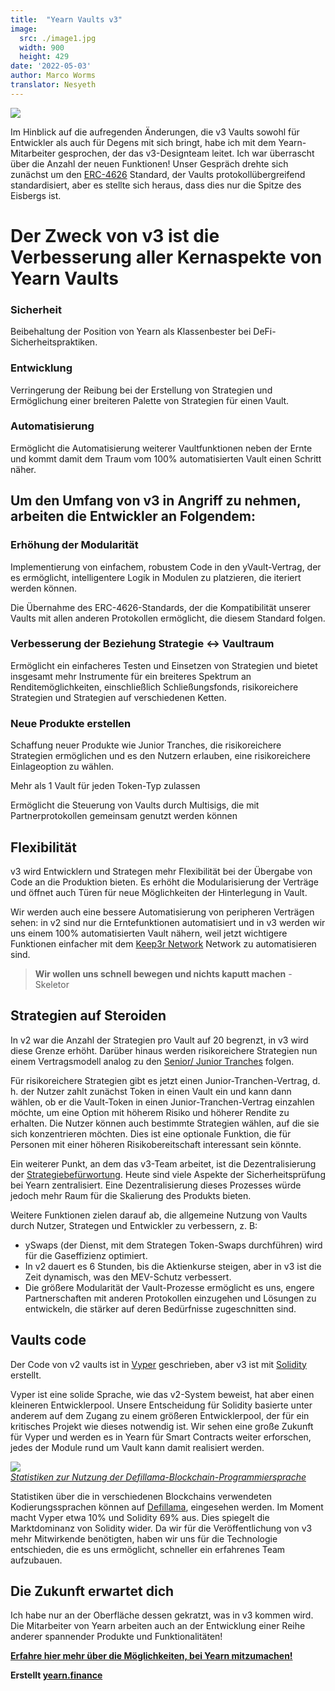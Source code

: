 ```yaml
---
title:  "Yearn Vaults v3"
image:
  src: ./image1.jpg
  width: 900
  height: 429
date: '2022-05-03'
author: Marco Worms
translator: Nesyeth
---
```


![](./image1.jpg?w=900&h=429)

Im Hinblick auf die aufregenden Änderungen, die v3 Vaults sowohl für Entwickler als auch für Degens mit sich bringt, habe ich mit dem Yearn-Mitarbeiter gesprochen, der das v3-Designteam leitet. Ich war überrascht über die Anzahl der neuen Funktionen! Unser Gespräch drehte sich zunächst um den [ERC-4626](https://twitter.com/iearnfinance/status/1511444220850184197) Standard, der Vaults protokollübergreifend standardisiert, aber es stellte sich heraus, dass dies nur die Spitze des Eisbergs ist.

# Der Zweck von v3 ist die Verbesserung aller Kernaspekte von Yearn Vaults

### Sicherheit

Beibehaltung der Position von Yearn als Klassenbester bei DeFi-Sicherheitspraktiken.

### Entwicklung

Verringerung der Reibung bei der Erstellung von Strategien und Ermöglichung einer breiteren Palette von Strategien für einen Vault.

### Automatisierung

Ermöglicht die Automatisierung weiterer Vaultfunktionen neben der Ernte und kommt damit dem Traum vom 100% automatisierten Vault einen Schritt näher.

## Um den Umfang von v3 in Angriff zu nehmen, arbeiten die Entwickler an Folgendem:

### Erhöhung der Modularität

Implementierung von einfachem, robustem Code in den yVault-Vertrag, der es ermöglicht, intelligentere Logik in Modulen zu platzieren, die iteriert werden können.

Die Übernahme des ERC-4626-Standards, der die Kompatibilität unserer Vaults mit allen anderen Protokollen ermöglicht, die diesem Standard folgen.

### Verbesserung der Beziehung Strategie <-> Vaultraum

Ermöglicht ein einfacheres Testen und Einsetzen von Strategien und bietet insgesamt mehr Instrumente für ein breiteres Spektrum an Renditemöglichkeiten, einschließlich Schließungsfonds, risikoreichere Strategien und Strategien auf verschiedenen Ketten.

### Neue Produkte erstellen

Schaffung neuer Produkte wie Junior Tranches, die risikoreichere Strategien ermöglichen und es den Nutzern erlauben, eine risikoreichere Einlageoption zu wählen.

Mehr als 1 Vault für jeden Token-Typ zulassen

Ermöglicht die Steuerung von Vaults durch Multisigs, die mit Partnerprotokollen gemeinsam genutzt werden können

## Flexibilität

v3 wird Entwicklern und Strategen mehr Flexibilität bei der Übergabe von Code an die Produktion bieten. Es erhöht die Modularisierung der Verträge und öffnet auch Türen für neue Möglichkeiten der Hinterlegung in Vault.

Wir werden auch eine bessere Automatisierung von peripheren Verträgen sehen: in v2 sind nur die Erntefunktionen automatisiert und in v3 werden wir uns einem 100% automatisierten Vault nähern, weil jetzt wichtigere Funktionen einfacher mit dem [Keep3r Network](https://keep3r.network/) Network zu automatisieren sind.

> **Wir wollen uns schnell bewegen und nichts kaputt machen** - Skeletor

## Strategien auf Steroiden

In v2 war die Anzahl der Strategien pro Vault auf 20 begrenzt, in v3 wird diese Grenze erhöht. Darüber hinaus werden risikoreichere Strategien nun einem Vertragsmodell analog zu den [Senior/ Junior Tranches](https://corporatefinanceinstitute.com/resources/knowledge/finance/junior-tranche-debt/) folgen.

Für risikoreichere Strategien gibt es jetzt einen Junior-Tranchen-Vertrag, d. h. der Nutzer zahlt zunächst Token in einen Vault ein und kann dann wählen, ob er die Vault-Token in einen Junior-Tranchen-Vertrag einzahlen möchte, um eine Option mit höherem Risiko und höherer Rendite zu erhalten. Die Nutzer können auch bestimmte Strategien wählen, auf die sie sich konzentrieren möchten. Dies ist eine optionale Funktion, die für Personen mit einer höheren Risikobereitschaft interessant sein könnte.

Ein weiterer Punkt, an dem das v3-Team arbeitet, ist die Dezentralisierung der [Strategiebefürwortung](https://medium.com/iearn/how-new-yearn-vault-strategies-are-endorsed-8c0e0870790d). Heute sind viele Aspekte der Sicherheitsprüfung bei Yearn zentralisiert. Eine Dezentralisierung dieses Prozesses würde jedoch mehr Raum für die Skalierung des Produkts bieten.

Weitere Funktionen zielen darauf ab, die allgemeine Nutzung von Vaults durch Nutzer, Strategen und Entwickler zu verbessern, z. B:

- ySwaps (der Dienst, mit dem Strategen Token-Swaps durchführen) wird für die Gaseffizienz optimiert.
- In v2 dauert es 6 Stunden, bis die Aktienkurse steigen, aber in v3 ist die Zeit dynamisch, was den MEV-Schutz verbessert.
- Die größere Modularität der Vault-Prozesse ermöglicht es uns, engere Partnerschaften mit anderen Protokollen einzugehen und Lösungen zu entwickeln, die stärker auf deren Bedürfnisse zugeschnitten sind.

## Vaults code
Der Code von v2 vaults ist in [Vyper](https://vyper.readthedocs.io/en/stable/) geschrieben, aber v3 ist mit [Solidity](https://docs.soliditylang.org/en/v0.8.13/) erstellt.

Vyper ist eine solide Sprache, wie das v2-System beweist, hat aber einen kleineren Entwicklerpool. Unsere Entscheidung für Solidity basierte unter anderem auf dem Zugang zu einem größeren Entwicklerpool, der für ein kritisches Projekt wie dieses notwendig ist. Wir sehen eine große Zukunft für Vyper und werden es in Yearn für Smart Contracts weiter erforschen, jedes der Module rund um Vault kann damit realisiert werden.

![](./image2.jpg?w=900&h=253)\
*[Statistiken zur Nutzung der Defillama-Blockchain-Programmiersprache](https://defillama.com/languages)*

Statistiken über die in verschiedenen Blockchains verwendeten Kodierungssprachen können auf [Defillama](https://defillama.com/languages), eingesehen werden. Im Moment macht Vyper etwa 10% und Solidity 69% aus. Dies spiegelt die Marktdominanz von Solidity wider. Da wir für die Veröffentlichung von v3 mehr Mitwirkende benötigten, haben wir uns für die Technologie entschieden, die es uns ermöglicht, schneller ein erfahrenes Team aufzubauen.

## Die Zukunft erwartet dich

Ich habe nur an der Oberfläche dessen gekratzt, was in v3 kommen wird. Die Mitarbeiter von Yearn arbeiten auch an der Entwicklung einer Reihe anderer spannender Produkte und Funktionalitäten!

**[Erfahre hier mehr über die Möglichkeiten, bei Yearn mitzumachen!](https://yearnfinance.notion.site/Join-Us-3e9c95b9bd7846a18c0f1cbe6ab05eda)**

**Erstellt [yearn.finance](https://yearn.finance/#/portfolio)**
